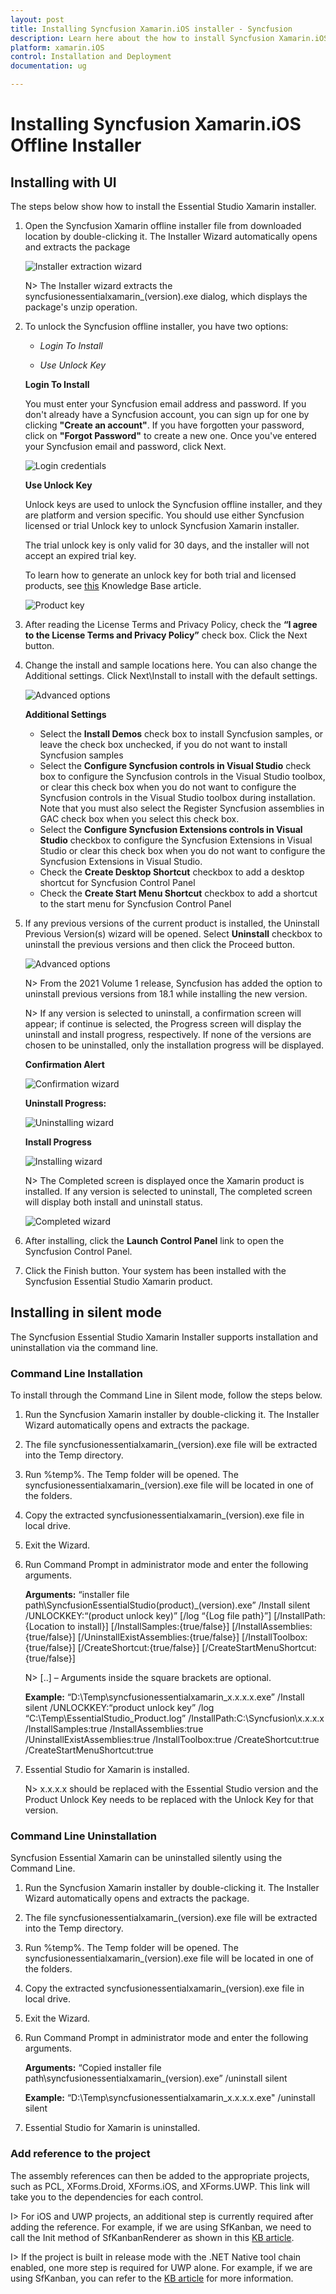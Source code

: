 ```yaml
---
layout: post
title: Installing Syncfusion Xamarin.iOS installer - Syncfusion
description: Learn here about the how to install Syncfusion Xamarin.iOS offline installer after downloading from our syncfusion website.
platform: xamarin.iOS
control: Installation and Deployment
documentation: ug

---
```


# Installing Syncfusion Xamarin.iOS Offline Installer


## Installing with UI   

The steps below show how to install the Essential Studio Xamarin installer.

1.	Open the Syncfusion Xamarin offline installer file from downloaded location by double-clicking it. The Installer Wizard automatically opens and extracts the package

    ![Installer extraction wizard](images/Step-by-Step-Installation_img1.png)

    N> The Installer wizard extracts the syncfusionessentialxamarin_(version).exe dialog, which displays the package's unzip operation.

2.	To unlock the Syncfusion offline installer, you have two options:

   
    * *Login To Install*
   
    * *Use Unlock Key*
   
   
   
    **Login To Install**
   
    You must enter your Syncfusion email address and password. If you don't already have a Syncfusion account, you can sign up for one by clicking **"Create an account"**. If you have forgotten your password, click on **"Forgot Password"** to create a new one. Once you've entered your Syncfusion email and password, click Next.

    ![Login credentials](images/Step-by-Step-Installation_img2.png)   


    **Use Unlock Key**
   
    Unlock keys are used to unlock the Syncfusion offline installer, and they are platform and version specific. You should use either Syncfusion licensed or trial Unlock key to unlock Syncfusion Xamarin installer.
   
    The trial unlock key is only valid for 30 days, and the installer will not accept an expired trial key. 
   
    To learn how to generate an unlock key for both trial and licensed products, see [this](https://www.syncfusion.com/kb/2326) Knowledge Base article.

    ![Product key](images/Step-by-Step-Installation_img3.png)   


3.	After reading the License Terms and Privacy Policy, check the **“I agree to the License Terms and Privacy Policy”** check box. Click the Next button.


4.	Change the install and sample locations here. You can also change the Additional settings. Click Next\Install to install with the default settings.


    ![Advanced options](images/Step-by-Step-Installation_img4.png)

    **Additional Settings**
    
	* Select the **Install Demos** check box to install Syncfusion samples, or leave the check box unchecked, if you do not want to install Syncfusion samples
    * Select the **Configure Syncfusion controls in Visual Studio** check box to configure the Syncfusion controls in the Visual Studio toolbox, or clear this check box when you do not want to configure the Syncfusion controls in the Visual Studio toolbox during installation. Note that you must also select the Register Syncfusion assemblies in GAC check box when you select this check box.
    * Select the **Configure Syncfusion Extensions controls in Visual Studio** checkbox to configure the Syncfusion Extensions in Visual Studio or clear this check box when you do not want to configure the Syncfusion Extensions in Visual Studio.
	* Check the **Create Desktop Shortcut** checkbox to add a desktop shortcut for Syncfusion Control Panel
    * Check the **Create Start Menu Shortcut** checkbox to add a shortcut to the start menu for Syncfusion Control Panel




5.	If any previous versions of the current product is installed, the Uninstall Previous Version(s) wizard will be opened. Select **Uninstall** checkbox to uninstall the previous versions and then click the Proceed button.


    ![Advanced options](images/Step-by-Step-Installation_img7.png)
	
	
	N> From the 2021 Volume 1 release, Syncfusion has added the option to uninstall previous versions from 18.1 while installing the new version.
	
	
	N> If any version is selected to uninstall, a confirmation screen will appear; if continue is selected, the Progress screen will display the uninstall and install progress, respectively. If none of the versions are chosen to be uninstalled, only the installation progress will be displayed.
	
	**Confirmation Alert**
	
	![Confirmation wizard](images/Step-by-Step-Installation_img8.png)
	
	**Uninstall Progress:**
	
	![Uninstalling wizard](images/Step-by-Step-Installation_img9.png)
	
	**Install Progress**
	
	![Installing wizard](images/Step-by-Step-Installation_img5.png)

    N> The Completed screen is displayed once the Xamarin product is installed. If any version is selected to uninstall, The completed screen will display both install and uninstall status.
	
	![Completed wizard](images/Step-by-Step-Installation_img10.png)
	
7.  After installing, click the **Launch Control Panel** link to open the Syncfusion Control Panel.


8.  Click the Finish button. Your system has been installed with the Syncfusion Essential Studio Xamarin product.

## Installing in silent mode

The Syncfusion Essential Studio Xamarin Installer supports installation and uninstallation via the command line.

### Command Line Installation

To install through the Command Line in Silent mode, follow the steps below.

1.	Run the Syncfusion Xamarin installer by double-clicking it. The Installer Wizard automatically opens and extracts the package.
2.	The file syncfusionessentialxamarin_(version).exe file will be extracted into the Temp directory.
3.	Run %temp%. The Temp folder will be opened. The syncfusionessentialxamarin_(version).exe file will be located in one of the folders.
4.	Copy the extracted syncfusionessentialxamarin_(version).exe file in local drive.
5.	Exit the Wizard.
6.	Run Command Prompt in administrator mode and enter the following arguments.


    **Arguments:** “installer file path\SyncfusionEssentialStudio(product)_(version).exe” /Install silent /UNLOCKKEY:“(product unlock key)” [/log “{Log file path}”] [/InstallPath:{Location to install}] [/InstallSamples:{true/false}] [/InstallAssemblies:{true/false}] [/UninstallExistAssemblies:{true/false}] [/InstallToolbox:{true/false}] [/CreateShortcut:{true/false}] [/CreateStartMenuShortcut:{true/false}]


    N> [..] – Arguments inside the square brackets are optional.

    **Example:** “D:\Temp\syncfusionessentialxamarin_x.x.x.x.exe” /Install silent /UNLOCKKEY:“product unlock key” /log “C:\Temp\EssentialStudio_Product.log” /InstallPath:C:\Syncfusion\x.x.x.x /InstallSamples:true /InstallAssemblies:true /UninstallExistAssemblies:true /InstallToolbox:true /CreateShortcut:true /CreateStartMenuShortcut:true

	
7.  Essential Studio for Xamarin is installed.

    N> x.x.x.x should be replaced with the Essential Studio version and the Product Unlock Key needs to be replaced with the Unlock Key for that version.
   

### Command Line Uninstallation

Syncfusion Essential Xamarin can be uninstalled silently using the Command Line.

1.	Run the Syncfusion Xamarin installer by double-clicking it. The Installer Wizard automatically opens and extracts the package.
2.	The file syncfusionessentialxamarin_(version).exe file will be extracted into the Temp directory.
3.	Run %temp%. The Temp folder will be opened. The syncfusionessentialxamarin_(version).exe file will be located in one of the folders.
4.	Copy the extracted syncfusionessentialxamarin_(version).exe file in local drive.
5.	Exit the Wizard.
6.	Run Command Prompt in administrator mode and enter the following arguments.

   
    **Arguments:** “Copied installer file path\syncfusionessentialxamarin_(version).exe” /uninstall silent 

    **Example:** “D:\Temp\syncfusionessentialxamarin_x.x.x.x.exe" /uninstall silent


7.  Essential Studio for Xamarin is uninstalled.

### Add reference to the project

The assembly references can then be added to the appropriate projects, such as PCL, XForms.Droid, XForms.iOS, and XForms.UWP. This link will take you to the dependencies for each control.

I> For iOS and UWP projects, an additional step is currently required after adding the reference. For example, if we are using SfKanban, we need to call the Init method of SfKanbanRenderer as shown in this [KB article](https://www.syncfusion.com/kb/7171).

I> If the project is built in release mode with the .NET Native tool chain enabled, one more step is required for UWP alone. For example, if we are using SfKanban, you can refer to the [KB article](https://www.syncfusion.com/kb/7170) for more information.
